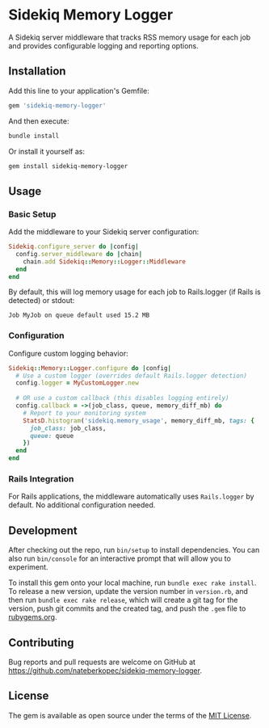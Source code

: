 # Sidekiq Memory Logger

A Sidekiq server middleware that tracks RSS memory usage for each job and provides configurable logging and reporting options.

## Installation

Add this line to your application's Gemfile:

```ruby
gem 'sidekiq-memory-logger'
```

And then execute:

```bash
bundle install
```

Or install it yourself as:

```bash
gem install sidekiq-memory-logger
```

## Usage

### Basic Setup

Add the middleware to your Sidekiq server configuration:

```ruby
Sidekiq.configure_server do |config|
  config.server_middleware do |chain|
    chain.add Sidekiq::Memory::Logger::Middleware
  end
end
```

By default, this will log memory usage for each job to Rails.logger (if Rails is detected) or stdout:

```
Job MyJob on queue default used 15.2 MB
```

### Configuration

Configure custom logging behavior:

```ruby
Sidekiq::Memory::Logger.configure do |config|
  # Use a custom logger (overrides default Rails.logger detection)
  config.logger = MyCustomLogger.new
  
  # OR use a custom callback (this disables logging entirely)
  config.callback = ->(job_class, queue, memory_diff_mb) do
    # Report to your monitoring system
    StatsD.histogram('sidekiq.memory_usage', memory_diff_mb, tags: {
      job_class: job_class, 
      queue: queue
    })
  end
end
```

### Rails Integration

For Rails applications, the middleware automatically uses `Rails.logger` by default. No additional configuration needed.

## Development

After checking out the repo, run `bin/setup` to install dependencies. You can also run `bin/console` for an interactive prompt that will allow you to experiment.

To install this gem onto your local machine, run `bundle exec rake install`. To release a new version, update the version number in `version.rb`, and then run `bundle exec rake release`, which will create a git tag for the version, push git commits and the created tag, and push the `.gem` file to [rubygems.org](https://rubygems.org).

## Contributing

Bug reports and pull requests are welcome on GitHub at https://github.com/nateberkopec/sidekiq-memory-logger.

## License

The gem is available as open source under the terms of the [MIT License](https://opensource.org/licenses/MIT).
